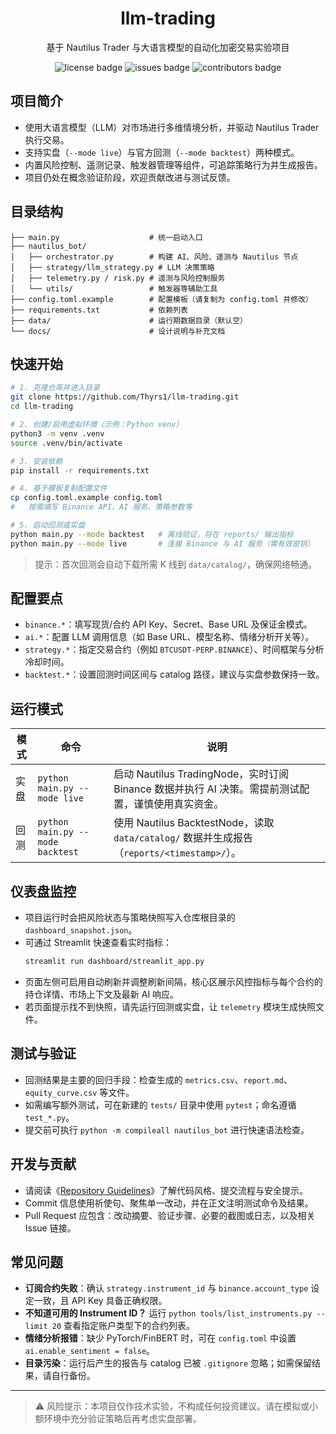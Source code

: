 <h1 align="center">llm-trading</h1>
<p align="center">基于 Nautilus Trader 与大语言模型的自动化加密交易实验项目</p>
<p align="center">
  <img src="https://img.shields.io/github/license/Thyrs1/llm-trading?style=for-the-badge&color=blue" alt="license badge">
  <img src="https://img.shields.io/github/issues/Thyrs1/llm-trading?style=for-the-badge&color=red" alt="issues badge">
  <img src="https://img.shields.io/github/contributors/Thyrs1/llm-trading?style=for-the-badge&color=cyan" alt="contributors badge">
</p>

## 项目简介
- 使用大语言模型（LLM）对市场进行多维情境分析，并驱动 Nautilus Trader 执行交易。
- 支持实盘（`--mode live`）与官方回测（`--mode backtest`）两种模式。
- 内置风险控制、遥测记录、触发器管理等组件，可追踪策略行为并生成报告。
- 项目仍处在概念验证阶段，欢迎贡献改进与测试反馈。

## 目录结构
```
├── main.py                    # 统一启动入口
├── nautilus_bot/
│   ├── orchestrator.py        # 构建 AI、风险、遥测与 Nautilus 节点
│   ├── strategy/llm_strategy.py # LLM 决策策略
│   ├── telemetry.py / risk.py # 遥测与风险控制服务
│   └── utils/                 # 触发器等辅助工具
├── config.toml.example        # 配置模板（请复制为 config.toml 并修改）
├── requirements.txt           # 依赖列表
├── data/                      # 运行期数据目录（默认空）
└── docs/                      # 设计说明与补充文档
```

## 快速开始
```bash
# 1. 克隆仓库并进入目录
git clone https://github.com/Thyrs1/llm-trading.git
cd llm-trading

# 2. 创建/启用虚拟环境（示例：Python venv）
python3 -m venv .venv
source .venv/bin/activate

# 3. 安装依赖
pip install -r requirements.txt

# 4. 基于模板复制配置文件
cp config.toml.example config.toml
#   按需填写 Binance API、AI 服务、策略参数等

# 5. 启动回测或实盘
python main.py --mode backtest   # 离线验证，将在 reports/ 输出指标
python main.py --mode live       # 连接 Binance 与 AI 服务（需有效密钥）
```
> 提示：首次回测会自动下载所需 K 线到 `data/catalog/`，确保网络畅通。

## 配置要点
- `binance.*`：填写现货/合约 API Key、Secret、Base URL 及保证金模式。
- `ai.*`：配置 LLM 调用信息（如 Base URL、模型名称、情绪分析开关等）。
- `strategy.*`：指定交易合约（例如 `BTCUSDT-PERP.BINANCE`）、时间框架与分析冷却时间。
- `backtest.*`：设置回测时间区间与 catalog 路径，建议与实盘参数保持一致。

## 运行模式
| 模式 | 命令 | 说明 |
|------|------|------|
| 实盘 | `python main.py --mode live` | 启动 Nautilus TradingNode，实时订阅 Binance 数据并执行 AI 决策。需提前测试配置，谨慎使用真实资金。 |
| 回测 | `python main.py --mode backtest` | 使用 Nautilus BacktestNode，读取 `data/catalog/` 数据并生成报告（`reports/<timestamp>/`）。 |

## 仪表盘监控
- 项目运行时会把风险状态与策略快照写入仓库根目录的 `dashboard_snapshot.json`。
- 可通过 Streamlit 快速查看实时指标：
  ```bash
  streamlit run dashboard/streamlit_app.py
  ```
- 页面左侧可启用自动刷新并调整刷新间隔，核心区展示风控指标与每个合约的持仓详情、市场上下文及最新 AI 响应。
- 若页面提示找不到快照，请先运行回测或实盘，让 `telemetry` 模块生成快照文件。

## 测试与验证
- 回测结果是主要的回归手段：检查生成的 `metrics.csv`、`report.md`、`equity_curve.csv` 等文件。
- 如需编写额外测试，可在新建的 `tests/` 目录中使用 `pytest`；命名遵循 `test_*.py`。
- 提交前可执行 `python -m compileall nautilus_bot` 进行快速语法检查。

## 开发与贡献
- 请阅读《[Repository Guidelines](AGENTS.md)》了解代码风格、提交流程与安全提示。
- Commit 信息使用祈使句、聚焦单一改动，并在正文注明测试命令及结果。
- Pull Request 应包含：改动摘要、验证步骤、必要的截图或日志，以及相关 Issue 链接。

## 常见问题
- **订阅合约失败**：确认 `strategy.instrument_id` 与 `binance.account_type` 设定一致，且 API Key 具备正确权限。
- **不知道可用的 Instrument ID？** 运行 `python tools/list_instruments.py --limit 20` 查看指定账户类型下的合约列表。
- **情绪分析报错**：缺少 PyTorch/FinBERT 时，可在 `config.toml` 中设置 `ai.enable_sentiment = false`。
- **目录污染**：运行后产生的报告与 catalog 已被 `.gitignore` 忽略；如需保留结果，请自行备份。

---
> ⚠️ 风险提示：本项目仅作技术实验，不构成任何投资建议。请在模拟或小额环境中充分验证策略后再考虑实盘部署。
